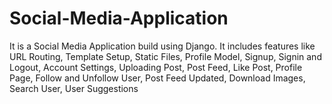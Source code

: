 # Social-Media-Application
It is  a Social Media Application build using Django. It includes features like URL Routing, Template Setup, Static Files, Profile Model, Signup, Signin and Logout, Account Settings, Uploading Post, Post Feed, Like Post, Profile Page, Follow and Unfollow User, Post Feed Updated, Download Images, Search User, User Suggestions
